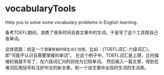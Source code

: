 # vocabularyTools
 Help you to solve some vocabulary problems in English learning.

备考TOEFL期间，浪费了很多时间去查文章中的生词。于是写了这个工具帮自己查单词。

总体思路：给定一个`需要掌握的陌生词汇范围`，比如：{TOEFL词汇-六级词汇}，即“可能不认识且需要掌握的单词”。
在这个例子中，TOEFL词汇是上限，比托福难的我就不背了，在六级词汇内的则视为已知单词。
然后输入一篇文章，得到在难词后用括号标注好中文的新文章，和一个该文章中出现的生词的生词表。
